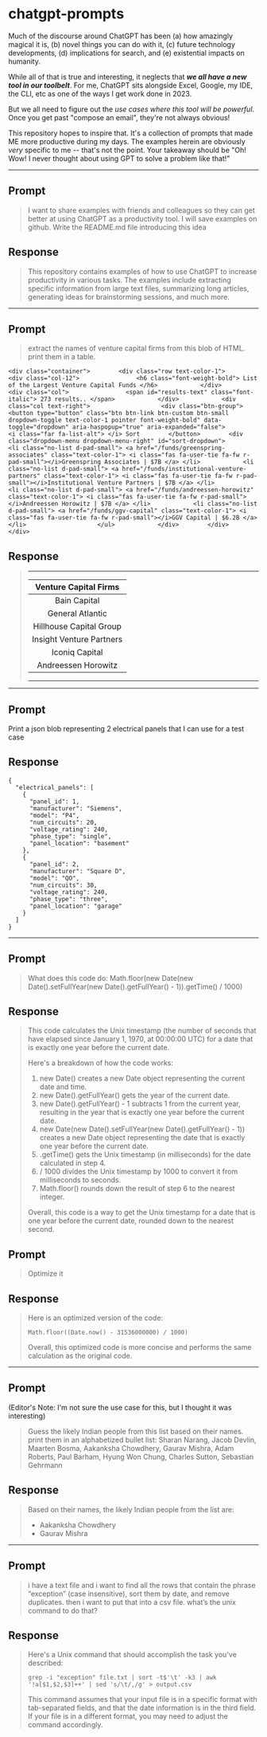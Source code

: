 # chatgpt-prompts
Much of the discourse around ChatGPT has been (a) how amazingly magical it is, (b) novel things you can do with it, (c) future technology developments, (d) implications for search, and (e) existential impacts on humanity.

While all of that is true and interesting, it neglects that ***we all have a new tool in our toolbelt***. For me, ChatGPT sits alongside Excel, Google, my IDE, the CLI, etc as one of the ways I get work done in 2023.

But we all need to figure out the _use cases where this tool will be powerful_. Once you get past "compose an email", they're not always obvious! 

This repository hopes to inspire that. It's a collection of prompts that made ME more productive during my days. The examples herein are obviously _very_ specific to me -- that's not the point. Your takeaway should be "Oh! Wow! I never thought about using GPT to solve a problem like that!"

---

## Prompt
> I want to share examples with friends and colleagues so they can get better at using ChatGPT as a productivity tool. I will save examples on github. Write the README.md file introducing this idea

## Response
> This repository contains examples of how to use ChatGPT to increase productivity in various tasks. The examples include extracting specific information from large text files, summarizing long articles, generating ideas for brainstorming sessions, and much more.

---

## Prompt
> extract the names of venture capital firms from this blob of HTML. print them in a table. 
```
<div class="container">        <div class="row text-color-1">            <div class="col-12">                <h6 class="font-weight-bold"> List of the Largest Venture Capital Funds </h6>            </div>            <div class="col">                <span id="results-text" class="font-italic"> 273 results.. </span>            </div>            <div class="col text-right">                    <div class="btn-group">        <button type="button" class="btn btn-link btn-custom btn-small dropdown-toggle text-color-1 pointer font-weight-bold" data-toggle="dropdown" aria-haspopup="true" aria-expanded="false">            <i class="far fa-list-alt"> </i> Sort        </button>        <div class="dropdown-menu dropdown-menu-right" id="sort-dropdown">                  <li class="no-list d-pad-small"> <a href="/funds/greenspring-associates" class="text-color-1"> <i class="fas fa-user-tie fa-fw r-pad-small"></i>Greenspring Associates | $7B </a> </li>            <li class="no-list d-pad-small"> <a href="/funds/institutional-venture-partners" class="text-color-1"> <i class="fas fa-user-tie fa-fw r-pad-small"></i>Institutional Venture Partners | $7B </a> </li>            <li class="no-list d-pad-small"> <a href="/funds/andreessen-horowitz" class="text-color-1"> <i class="fas fa-user-tie fa-fw r-pad-small"></i>Andreessen Horowitz | $7B </a> </li>            <li class="no-list d-pad-small"> <a href="/funds/ggv-capital" class="text-color-1"> <i class="fas fa-user-tie fa-fw r-pad-small"></i>GGV Capital | $6.2B </a> </li>                    </ul>            </div>        </div>    </div>
```


## Response

> ---
> | Venture Capital Firms | 
> | :--------------------: |
> | Bain Capital            |
> | General Atlantic       |
> | Hillhouse Capital Group|
> | Insight Venture Partners|
> | Iconiq Capital          |
> | Andreessen Horowitz     |
> ---

---

## Prompt
Print a json blob representing 2 electrical panels that I can use for a test case

## Response
```
{
  "electrical_panels": [
    {
      "panel_id": 1,
      "manufacturer": "Siemens",
      "model": "P4",
      "num_circuits": 20,
      "voltage_rating": 240,
      "phase_type": "single",
      "panel_location": "basement"
    },
    {
      "panel_id": 2,
      "manufacturer": "Square D",
      "model": "QO",
      "num_circuits": 30,
      "voltage_rating": 240,
      "phase_type": "three",
      "panel_location": "garage"
    }
  ]
}
```

---

## Prompt
> What does this code do: Math.floor(new Date(new Date().setFullYear(new Date().getFullYear() - 1)).getTime() / 1000)

## Response
> This code calculates the Unix timestamp (the number of seconds that have elapsed since January 1, 1970, at 00:00:00 UTC) for a date that is exactly one year before the current date.
> 
> Here's a breakdown of how the code works:
> 
> 1. new Date() creates a new Date object representing the current date and time.
> 1. new Date().getFullYear() gets the year of the current date.
> 1. new Date().getFullYear() - 1 subtracts 1 from the current year, resulting in the year that is exactly one year before the current date.
> 1. new Date(new Date().setFullYear(new Date().getFullYear() - 1)) creates a new Date object representing the date that is exactly one year before the current date.
> 1. .getTime() gets the Unix timestamp (in milliseconds) for the date calculated in step 4.
> 1. / 1000 divides the Unix timestamp by 1000 to convert it from milliseconds to seconds.
> 1. Math.floor() rounds down the result of step 6 to the nearest integer.
> 
> Overall, this code is a way to get the Unix timestamp for a date that is one year before the current date, rounded down to the nearest second.

## Prompt
> Optimize it

## Response
> Here is an optimized version of the code:
> ```
> Math.floor((Date.now() - 31536000000) / 1000)
> ```
> Overall, this optimized code is more concise and performs the same calculation as the original code.

---

## Prompt
(Editor's Note: I'm not sure the use case for this, but I thought it was interesting)

> Guess the likely Indian people from this list based on their names. print them in an alphabetized bullet list: Sharan Narang, Jacob Devlin, Maarten Bosma, Aakanksha Chowdhery, Gaurav Mishra, Adam Roberts, Paul Barham, Hyung Won Chung, Charles Sutton, Sebastian Gehrmann

## Response
> Based on their names, the likely Indian people from the list are:
> - Aakanksha Chowdhery
> - Gaurav Mishra

---

## Prompt
> i have a text file and i want to find all the rows that contain the phrase “exception” (case insensitive), sort them by date, and remove duplicates.  then i want to put that into a csv file. what’s the unix command to do that?

## Response
> Here's a Unix command that should accomplish the task you've described:
> ```
> grep -i "exception" file.txt | sort -t$'\t' -k3 | awk '!a[$1,$2,$3]++' | sed 's/\t/,/g' > output.csv
> ```
> This command assumes that your input file is in a specific format with tab-separated fields, and that the date information is in the third field. If your file is in a different format, you may need to adjust the command accordingly.



